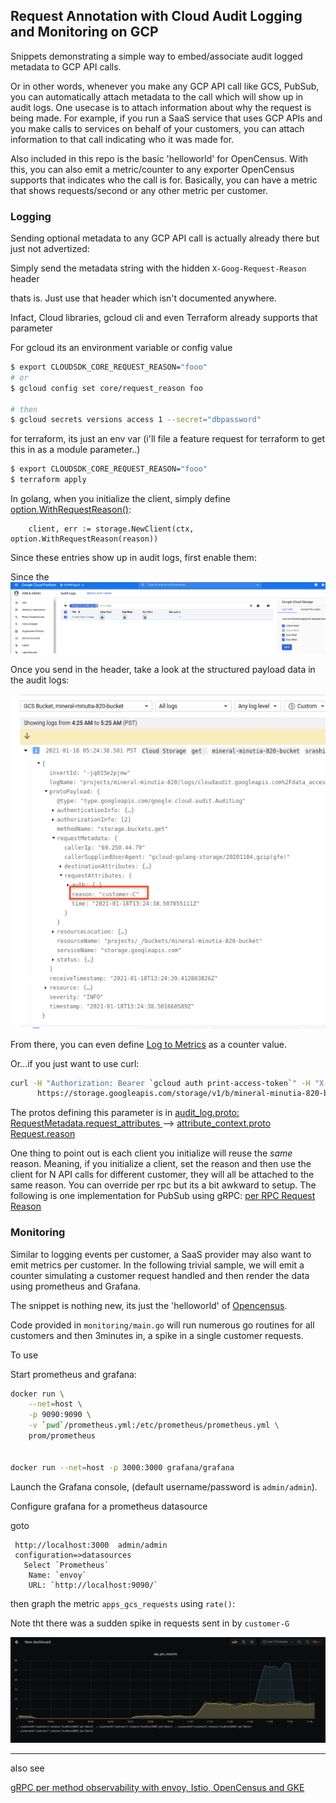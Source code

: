 ## Request Annotation with Cloud Audit Logging and Monitoring on GCP

Snippets demonstrating a simple way to embed/associate audit logged metadata to GCP API calls.  

Or in other words, whenever you make any  GCP API call like GCS, PubSub, you can automatically attach metadata to the call which will show up in audit logs.  One usecase is to attach information about why the request is being made.  For example, if you run a SaaS service that uses GCP APIs and you make calls to services on behalf of your customers, you can attach information to that call indicating who it was made for.

Also included in this repo is the basic 'helloworld' for OpenCensus.  With this, you can also emit a metric/counter to any exporter OpenCensus supports that indicates who the call is for.  Basically, you can have a metric that shows requests/second or any other metric per customer.


### Logging 


Sending optional metadata to any GCP API call is actually already there but just not advertized:
  
Simply send the metadata string with the hidden  `X-Goog-Request-Reason` header

  thats is.  Just use that header which isn't documented anywhere.

Infact, Cloud libraries, gcloud cli and even Terraform already supports that parameter

For gcloud its an environment variable or config value

```bash
$ export CLOUDSDK_CORE_REQUEST_REASON="fooo"
# or
$ gcloud config set core/request_reason foo

# then
$ gcloud secrets versions access 1 --secret="dbpassword"
```

for terraform, its just an env var (i'll file a feature request for terraform to get this in as a module parameter..)

```bash
$ export CLOUDSDK_CORE_REQUEST_REASON="fooo"
$ terraform apply
```

In golang, when you initialize the client, simply define [option.WithRequestReason()](https://godoc.org/google.golang.org/api/option#WithRequestReason):

```golang
	client, err := storage.NewClient(ctx, option.WithRequestReason(reason))
```

Since these entries show up in audit logs, first enable them:

Since the 
![images/audit_log.png](images/audit_log.png)

Once you send in the header, take a look at the structured payload data in the audit logs:

![images/req_reason_log.png](images/req_reason_log.png)

From there, you can even define [Log to Metrics](https://cloud.google.com/logging/docs/logs-based-metrics) as a counter value.

Or...if you just want to use curl:

```bash
curl -H "Authorization: Bearer `gcloud auth print-access-token`" -H "X-Goog-Request-Reason:  fooo" \
	  https://storage.googleapis.com/storage/v1/b/mineral-minutia-820-bucket
```

The protos defining this parameter is in
[audit_log.proto: RequestMetadata.request_attributes ](https://github.com/googleapis/googleapis/blob/master/google/cloud/audit/audit_log.proto)
  -->  [attribute_context.proto  Request.reason](https://github.com/googleapis/googleapis/blob/master/google/rpc/context/attribute_context.proto#L198)


One thing to point out is each client you initialize will reuse the _same_ reason.  Meaning, if you initialize a client, set the reason and then use the client for N API calls for different customer, they will all be attached to the same reason.  You can override per rpc but its a bit awkward to setup.  The following is one implementation for PubSub using gRPC: [per RPC Request Reason](https://gist.github.com/salrashid123/a26e5d5bec4a5522f4dde8bcbaeb0e80)


### Monitoring

Similar to logging events per customer, a SaaS provider may also want to emit metrics per customer.  In the following trivial sample, we will emit a counter simulating a customer request handled and then render the data using prometheus and Grafana.

The snippet is nothing new, its just the 'helloworld' of [Opencensus](https://opencensus.io/guides/grpc/go/).

Code provided in `monitoring/main.go` will run numerous go routines for all customers and then 3minutes in, a spike in a single customer requests.

To use

Start prometheus and grafana:

```bash
docker run \
    --net=host \
    -p 9090:9090 \
    -v `pwd`/prometheus.yml:/etc/prometheus/prometheus.yml \
    prom/prometheus


docker run --net=host -p 3000:3000 grafana/grafana 
```

Launch the Grafana console, (default username/password is `admin/admin`).

Configure grafana for a prometheus datasource

goto

```
 http://localhost:3000  admin/admin
 configuration=>datasources
   Select `Prometheus`
    Name: `envoy`
    URL: `http://localhost:9090/`
```

then graph the metric `apps_gcs_requests` using `rate()`:

Note tht there was a sudden spike in requests sent in by `customer-G`

![images/metric_req.png](images/metric_req.png)

---

also see 

[gRPC per method observability with envoy, Istio, OpenCensus and GKE](https://github.com/salrashid123/grpc_stats_envoy_istio)

